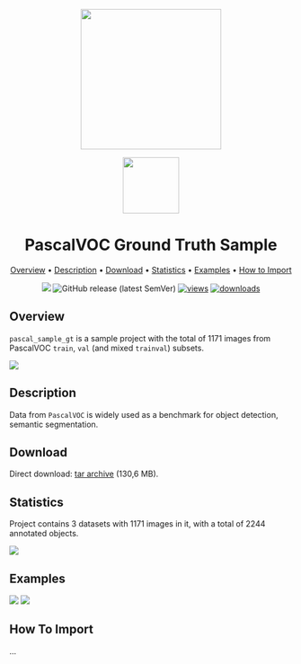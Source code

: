 <div align="center" markdown> 

<img src="https://i.imgur.com/UdBujFN.png" width="250"/> <br>

<img src="https://i.imgur.com/46jWAnc.jpg" width="100"/> 

# PascalVOC Ground Truth Sample  

<p align="center">

  <a href="#overview">Overview</a> •
  <a href="#description">Description</a> •
  <a href="#download">Download</a> •
  <a href="#statistics">Statistics</a> •
  <a href="#examples">Examples</a> •
  <a href="#how-to-import">How to Import</a> 
</p>

[![](https://img.shields.io/badge/slack-chat-green.svg?logo=slack)](https://supervise.ly/slack) 
![GitHub release (latest SemVer)](https://img.shields.io/github/v/release/supervisely-ecosystem/pascal_sample_gt)
[![views](https://app.supervise.ly/public/api/v3/ecosystem.counters?repo=supervisely-ecosystem/pascal_sample_gt&counter=views&label=views)](https://supervise.ly)
[![downloads](https://app.supervise.ly/public/api/v3/ecosystem.counters?repo=supervisely-ecosystem/pascal_sample_gt&counter=downloads&label=downloads)](https://supervise.ly)
</div>



## Overview 

 `pascal_sample_gt` is a sample project with the total of 1171 images from PascalVOC `train`, `val` (and mixed `trainval`) subsets. 

![](https://i.imgur.com/zTgUcxu.png)

## Description 

Data from `PascalVOC` is widely used as a benchmark for object detection, semantic segmentation.

## Download

Direct download: [tar archive](https://cloud.enterprise.deepsystems.io/s/gKL8sHhWkAsQ1z7/download) (130,6 MB).

## Statistics

Project contains 3 datasets with 1171 images in it, with a total of 2244 annotated objects. 

![](https://i.imgur.com/k9rAsaP.png)

## Examples

![](https://i.imgur.com/PFjX0Nz.png) ![](https://i.imgur.com/xIZXRzy.png) 

## How To Import

...
